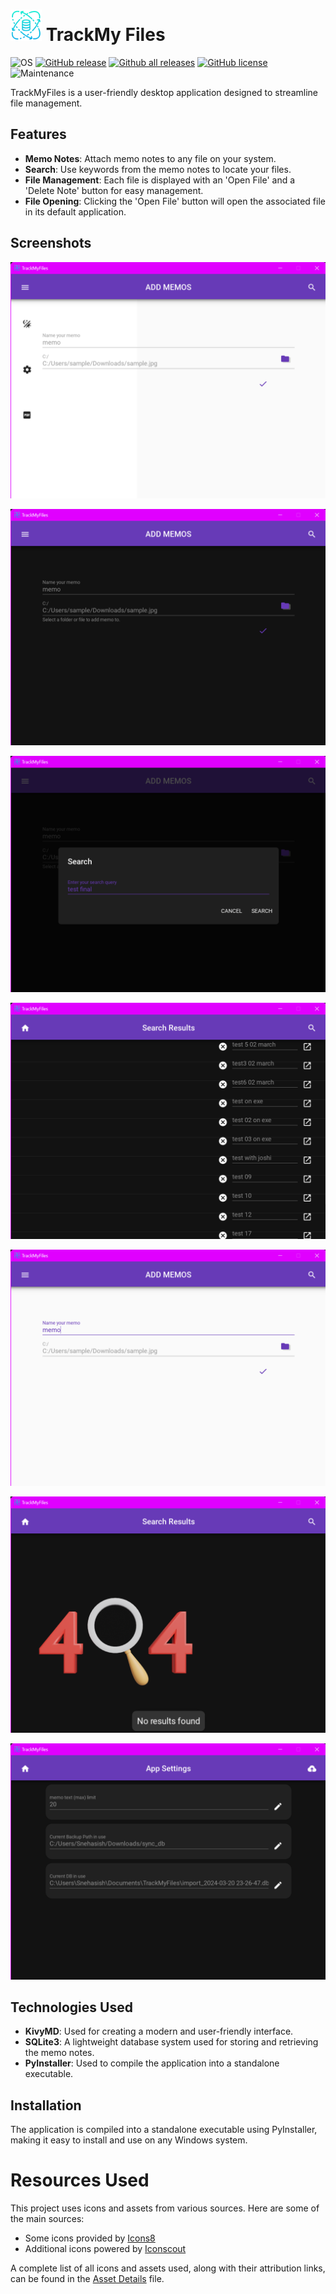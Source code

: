 
# <img src="assets/icon-512.png" width="50px" alt=""></img> TrackMy Files
![OS](https://img.shields.io/badge/Windows-3DDC84?style=for-the-badge&logo=windows&logoColor=blue&style=plastic)
[![GitHub release](https://img.shields.io/github/v/release/SNEHASISHROY-125/TrackMyFiles?include_prereleases&color=blueviolet)](https://github.com/SNEHASISHROY-125/TrackMyFiles/releases)
[![Github all releases](https://img.shields.io/github/downloads/SNEHASISHROY-125/TrackMyFiles/total?color=blue&label=GitHub%E2%87%A9&style=plastic)](https://fudemy.me)
[![GitHub license](https://img.shields.io/github/license/SNEHASISHROY-125/TrackMyFiles?color=orange)](https://github.com/cylonid/NativeAlphaForAndroid/blob/master/LICENSE)
![Maintenance](https://img.shields.io/badge/Maintained%3F-yes-green.svg)

TrackMyFiles is a user-friendly desktop application designed to streamline file management. 

## Features

- **Memo Notes**: Attach memo notes to any file on your system.
- **Search**: Use keywords from the memo notes to locate your files.
- **File Management**: Each file is displayed with an 'Open File' and a 'Delete Note' button for easy management.
- **File Opening**: Clicking the 'Open File' button will open the associated file in its default application.


## Screenshots

![App Screenshot](https://github.com/SNEHASISHROY-125/TrackMyFiles/blob/develop/graphics/TrackMyFiles05.png)

![App Screenshot](https://github.com/SNEHASISHROY-125/TrackMyFiles/blob/develop/graphics/TrackMyFiles02.png)

![App Screenshot](https://github.com/SNEHASISHROY-125/TrackMyFiles/blob/develop/graphics/TrackMyFiles07.png)

![App Screenshot](https://github.com/SNEHASISHROY-125/TrackMyFiles/blob/develop/graphics/TrackMyFiles03.png)

![App Screenshot](https://github.com/SNEHASISHROY-125/TrackMyFiles/blob/develop/graphics/TrackMyFiles04.png)

![App Screenshot](https://github.com/SNEHASISHROY-125/TrackMyFiles/blob/develop/graphics/TrackMyFiles01.png)

![App Screenshot](https://github.com/SNEHASISHROY-125/TrackMyFiles/blob/develop/graphics/TrackMyFiles06.png)

## Technologies Used

- **KivyMD**: Used for creating a modern and user-friendly interface.
- **SQLite3**: A lightweight database system used for storing and retrieving the memo notes.
- **PyInstaller**: Used to compile the application into a standalone executable.

## Installation

The application is compiled into a standalone executable using PyInstaller, making it easy to install and use on any Windows system.

# Resources Used

This project uses icons and assets from various sources. Here are some of the main sources:

* Some icons provided by [Icons8](https://icons8.com/)
* Additional icons powered by [Iconscout](https://iconscout.com)

A complete list of all icons and assets used, along with their attribution links, can be found in the [Asset Details](https://github.com/SNEHASISHROY-125/TrackMyFiles/blob/develop/asset_details.txt) file.